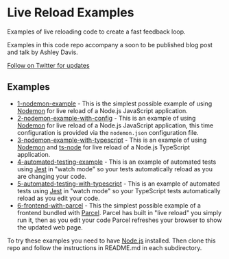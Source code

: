 # Live Reload Examples

Examples of live reloading code to create a fast feedback loop.

Examples in this code repo accompany a soon to be published blog post and talk by Ashley Davis. 

[Follow on Twitter for updates](https://twitter.com/codecapers)

## Examples

- [1-nodemon-example](https://github.com/ashleydavis/live-reload-examples/tree/main/1-nodemon-example) - This is the simplest possible example of using [Nodemon](https://www.npmjs.com/package/nodemon) for live reload of a Node.js JavaScript application.
- [2-nodemon-example-with-config](https://github.com/ashleydavis/live-reload-examples/tree/main/2-nodemon-example-with-config) - This is an example of using [Nodemon](https://www.npmjs.com/package/nodemon) for live reload of a Node.js JavaScript application, this time configuration is provided via the `nodemon.json` configuration file.
- [3-nodemon-example-with-typescript](https://github.com/ashleydavis/live-reload-examples/tree/main/2-nodemon-example-with-config) - This is an example of using [Nodemon](https://www.npmjs.com/package/nodemon) and [ts-node](https://www.npmjs.com/package/ts-node) for live reload of a Node.js TypeScript application.
- [4-automated-testing-example](https://github.com/ashleydavis/live-reload-examples/tree/main/4-automated-testing-example) - This is an example of automated tests using [Jest](https://jestjs.io/) in "watch mode" so your tests automatically reload as you are changing your code.
- [5-automated-testing-with-typescript](https://github.com/ashleydavis/live-reload-examples/tree/main/5-automated-testing-with-typescript) - This is an example of automated tests using [Jest](https://jestjs.io/) in "watch mode" so your TypeScript tests automatically reload as you edit your code.
- [6-frontend-with-parcel](https://github.com/ashleydavis/live-reload-examples/tree/main/6-frontend-with-parcel) - This the simplest possible example of a frontend bundled with [Parcel](https://parceljs.org/). Parcel has built in "live reload" you simply run it, then as you edit your code Parcel refreshes your browser to show the updated web page.
  
To try these examples you need to have [Node.js](https://nodejs.org/) installed. Then clone this repo and follow the instructions in README.md in each subdirectory.
